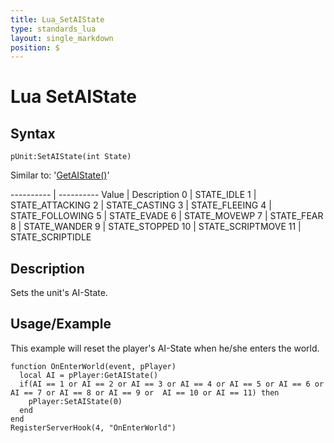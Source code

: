 ```yaml
---
title: Lua_SetAIState
type: standards_lua
layout: single_markdown
position: $
---
```


# Lua SetAIState

## Syntax

```
pUnit:SetAIState(int State)
```

Similar to: '[GetAIState()](/Wiki/docs/standards_sctipts/methods_lua/Unit_Methods/Lua_GetAIState)'

---------- | ---------- 
Value      | Description
0          | STATE_IDLE
1          | STATE_ATTACKING
2          | STATE_CASTING
3          | STATE_FLEEING
4          | STATE_FOLLOWING
5          | STATE_EVADE
6          | STATE_MOVEWP
7          | STATE_FEAR
8          | STATE_WANDER
9          | STATE_STOPPED
10         | STATE_SCRIPTMOVE
11         | STATE_SCRIPTIDLE

## Description

Sets the unit's AI-State.

## Usage/Example

This example will reset the player's AI-State when he/she enters the world.

```
function OnEnterWorld(event, pPlayer)
  local AI = pPlayer:GetAIState()
  if(AI == 1 or AI == 2 or AI == 3 or AI == 4 or AI == 5 or AI == 6 or AI == 7 or AI == 8 or AI == 9 or  AI == 10 or AI == 11) then
    pPlayer:SetAIState(0)
  end
end
RegisterServerHook(4, "OnEnterWorld")
```
